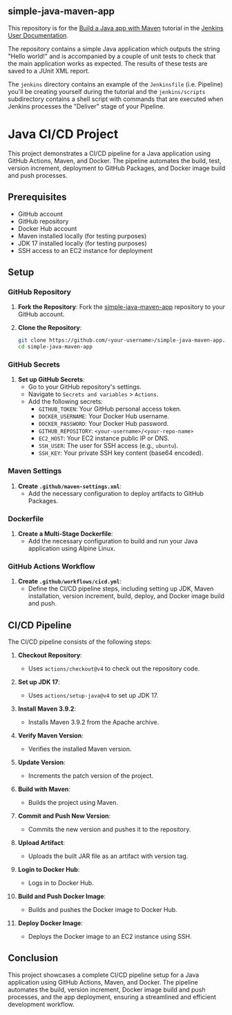 ## simple-java-maven-app

This repository is for the
[Build a Java app with Maven](https://jenkins.io/doc/tutorials/build-a-java-app-with-maven/)
tutorial in the [Jenkins User Documentation](https://jenkins.io/doc/).

The repository contains a simple Java application which outputs the string
"Hello world!" and is accompanied by a couple of unit tests to check that the
main application works as expected. The results of these tests are saved to a
JUnit XML report.

The `jenkins` directory contains an example of the `Jenkinsfile` (i.e. Pipeline)
you'll be creating yourself during the tutorial and the `jenkins/scripts` subdirectory
contains a shell script with commands that are executed when Jenkins processes
the "Deliver" stage of your Pipeline.

# Java CI/CD Project

This project demonstrates a CI/CD pipeline for a Java application using GitHub Actions, Maven, and Docker. The pipeline automates the build, test, version increment, deployment to GitHub Packages, and Docker image build and push processes.

## Prerequisites

- GitHub account
- GitHub repository
- Docker Hub account
- Maven installed locally (for testing purposes)
- JDK 17 installed locally (for testing purposes)
- SSH access to an EC2 instance for deployment

## Setup

### GitHub Repository

1. **Fork the Repository**: Fork the [simple-java-maven-app](https://github.com/jenkins-docs/simple-java-maven-app) repository to your GitHub account.

2. **Clone the Repository**:
    ```bash
    git clone https://github.com/<your-username>/simple-java-maven-app.git
    cd simple-java-maven-app
    ```

### GitHub Secrets

1. **Set up GitHub Secrets**:
    - Go to your GitHub repository's settings.
    - Navigate to `Secrets and variables` > `Actions`.
    - Add the following secrets:
      - `GITHUB_TOKEN`: Your GitHub personal access token.
      - `DOCKER_USERNAME`: Your Docker Hub username.
      - `DOCKER_PASSWORD`: Your Docker Hub password.
      - `GITHUB_REPOSITORY`: `<your-username>/<your-repo-name>`
      - `EC2_HOST`: Your EC2 instance public IP or DNS.
      - `SSH_USER`: The user for SSH access (e.g., `ubuntu`).
      - `SSH_KEY`: Your private SSH key content (base64 encoded).

### Maven Settings

1. **Create `.github/maven-settings.xml`**:
    - Add the necessary configuration to deploy artifacts to GitHub Packages.

### Dockerfile

1. **Create a Multi-Stage Dockerfile**:
    - Add the necessary configuration to build and run your Java application using Alpine Linux.

### GitHub Actions Workflow

1. **Create `.github/workflows/cicd.yml`**:
    - Define the CI/CD pipeline steps, including setting up JDK, Maven installation, version increment, build, deploy, and Docker image build and push.

## CI/CD Pipeline

The CI/CD pipeline consists of the following steps:

1. **Checkout Repository**:
    - Uses `actions/checkout@v4` to check out the repository code.

2. **Set up JDK 17**:
    - Uses `actions/setup-java@v4` to set up JDK 17.

3. **Install Maven 3.9.2**:
    - Installs Maven 3.9.2 from the Apache archive.

4. **Verify Maven Version**:
    - Verifies the installed Maven version.

5. **Update Version**:
    - Increments the patch version of the project.

6. **Build with Maven**:
    - Builds the project using Maven.

7. **Commit and Push New Version**:
    - Commits the new version and pushes it to the repository.

8. **Upload Artifact**:
    - Uploads the built JAR file as an artifact with version tag.

9. **Login to Docker Hub**:
    - Logs in to Docker Hub.

10. **Build and Push Docker Image**:
    - Builds and pushes the Docker image to Docker Hub.

11. **Deploy Docker Image**:
    - Deploys the Docker image to an EC2 instance using SSH.

## Conclusion

This project showcases a complete CI/CD pipeline setup for a Java application using GitHub Actions, Maven, and Docker. The pipeline automates the build, version increment, Docker image build and push processes, and the app deployment, ensuring a streamlined and efficient development workflow.
